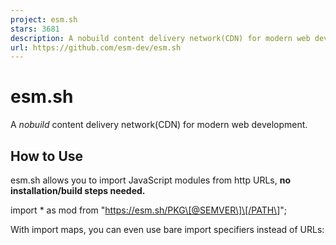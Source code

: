 ```yaml
---
project: esm.sh
stars: 3681
description: A nobuild content delivery network(CDN) for modern web development.
url: https://github.com/esm-dev/esm.sh
---
```


esm.sh
======

A _nobuild_ content delivery network(CDN) for modern web development.

How to Use
----------

esm.sh allows you to import JavaScript modules from http URLs, **no installation/build steps needed.**

import \* as mod from "https://esm.sh/PKG\[@SEMVER\]\[/PATH\]";

With import maps, you can even use bare import specifiers instead of URLs:

<script type\="importmap"\>
  {
    "imports": {
      "react": "https://esm.sh/react@18.2.0",
      "react-dom/": "https://esm.sh/react-dom@18.2.0/"
    }
  }
</script\>
<script type\="module"\>
  import React from "react"; // → https://esm.sh/react@18.2.0
  import { render } from "react-dom/client"; // → https://esm.sh/react-dom@18.2.0/client
</script\>

> More usages about import maps can be found in the **Using Import Maps** section.

### Supported Registries

-   **NPM**:
    
    // Examples
    import React from "https://esm.sh/react"; // latest
    import React from "https://esm.sh/react@17"; // 17.0.2
    import React from "https://esm.sh/react@beta"; // latest beta
    import { renderToString } from "https://esm.sh/react-dom/server"; // sub-modules
    
-   **JSR** (starts with `/jsr/`):
    
    // Examples
    import { encodeBase64 } from "https://esm.sh/jsr/@std/encoding@1.0.0/base64";
    import { Hono } from "https://esm.sh/jsr/@hono/hono@4";
    
-   **GitHub** (starts with `/gh/`):
    
    // Examples
    import tslib from "https://esm.sh/gh/microsoft/tslib"; // latest
    import tslib from "https://esm.sh/gh/microsoft/tslib@d72d6f7"; // with commit hash
    import tslib from "https://esm.sh/gh/microsoft/tslib@v2.8.0"; // with tag
    
-   **pkg.pr.new** (starts with `/pr/` or `/pkg.pr.new/`):
    
    // Examples
    import { Bench } from "https://esm.sh/pr/tinylibs/tinybench/tinybench@a832a55";
    import { Bench } from "https://esm.sh/pr/tinybench@a832a55"; // --compact
    

### Transforming `.ts(x)`/`.vue`/`.svelte` on the Fly

esm.sh allows you to import `.ts(x)`, `.vue`, and `.svelte` files directly in the browser without any build steps.

import { Airplay } from "https://esm.sh/gh/phosphor-icons/react@v2.1.5/src/csr/Airplay.tsx?deps=react@18.2.0";
import IconAirplay from "https://esm.sh/gh/phosphor-icons/vue@v2.2.0/src/icons/PhAirplay.vue?deps=vue@3.5.8";

### Specifying Dependencies

By default, esm.sh rewrites import specifiers based on the package dependencies. To specify the version of these dependencies, you can add `?deps=PACKAGE@VERSION` to the import URL. To specify multiple dependencies, separate them with commas, like this: `?deps=react@17.0.2,react-dom@17.0.2`.

import React from "https://esm.sh/react@17.0.2";
import useSWR from "https://esm.sh/swr?deps=react@17.0.2";

### Aliasing Dependencies

You can also alias dependencies by adding `?alias=PACKAGE:ALIAS` to the import URL. This is useful when you want to use a different package for a dependency.

import useSWR from "https://esm.sh/swr?alias=react:preact/compat";

in combination with `?deps`:

import useSWR from "https://esm.sh/swr?alias=react:preact/compat&deps=preact@10.5.14";

### Bundling Strategy

By default, esm.sh bundles sub-modules of a package that are not shared by entry modules defined in the `exports` field of `package.json`.

Bundling sub-modules can reduce the number of network requests, improving performance. However, it may result in repeated bundling of shared modules. In extreme cases, this can break package side effects or alter the `import.meta.url` semantics. To prevent this, you can disable the default bundling behavior by adding `?bundle=false`:

import "https://esm.sh/@pyscript/core?bundle=false";

For package authors, it is recommended to define the `exports` field in `package.json`. This specifies the entry modules of the package, allowing esm.sh to accurately analyze the dependency tree and bundle the modules without duplication.

{
  "name": "foo",
  "exports": {
    ".": {
      "import": "./index.js",
      "require": "./index.cjs",
      "types": "./index.d.ts"
    },
    "./submodule": {
      "import": "./submodule.js",
      "require": "./submodule.cjs",
      "types": "./submodule.d.ts"
    }
  }
}

Or you can override the bundling strategy by adding the `esm.sh` field to your `package.json`:

{
  "name": "foo",
  "esm.sh": {
    "bundle": false // disables the default bundling behavior
  }
}

You can also add the `?standalone` flag to bundle the module along with all its external dependencies (excluding those in `peerDependencies`) into a single JavaScript file.

import { Button } from "https://esm.sh/antd?standalone";

### Tree Shaking

By default, esm.sh exports a module with all its exported members. However, if you want to import only a specific set of members, you can specify them by adding a `?exports=foo,bar` query to the import statement.

import { \_\_await, \_\_rest } from "https://esm.sh/tslib"; // 7.3KB
import { \_\_await, \_\_rest } from "https://esm.sh/tslib?exports=\_\_await,\_\_rest"; // 489B

By using this feature, you can take advantage of tree shaking with esbuild and achieve a smaller bundle size. **Note, this feature doesn't work with CommonJS modules.**

### Development Build

import React from "https://esm.sh/react?dev";

With the `?dev` query, esm.sh builds a module with `process.env.NODE_ENV` set to `"development"` or based on the condition `development` in the `exports` field. This is useful for libraries that have different behavior in development and production. For example, React uses a different warning message in development mode.

### ESBuild Options

By default, esm.sh checks the `User-Agent` header to determine the build target. You can also specify the `target` by adding `?target`, available targets are: **es2015** - **es2024**, **esnext**, **deno**, **denonext**, and **node**.

import React from "https://esm.sh/react?target=es2022";

Other supported options of esbuild:

-   Conditions
    
    import foo from "https://esm.sh/foo?conditions=custom1,custom2";
    
-   Keep names
    
    import foo from "https://esm.sh/foo?keep-names";
    
-   Ignore annotations
    
    import foo from "https://esm.sh/foo?ignore-annotations";
    

### CSS-In-JS

esm.sh supports importing CSS files in JS directly:

<link rel\="stylesheet" href\="https://esm.sh/monaco-editor?css"\>

Important

This only works when the package **imports CSS files in JS** directly.

### Web Worker

esm.sh supports `?worker` query to load the module as a web worker:

import createWorker from "https://esm.sh/monaco-editor/esm/vs/editor/editor.worker?worker";

// create a worker
const worker \= createWorker();
// rename the worker by adding the \`name\` option for debugging
const worker \= createWorker({ name: "editor.worker" });
// inject code into the worker
const worker \= createWorker({ inject: "self.onmessage = (e) => self.postMessage(e.data)" });

You can import any module as a worker from esm.sh with the `?worker` query. Plus, you can access the module's exports in the `inject` code. For example, use the `xxhash-wasm` to hash strings in a worker:

import createWorker from "https://esm.sh/xxhash-wasm@1.0.2?worker";

// variable '$module' is the imported 'xxhash-wasm' module
const inject \= \`
const { default: xxhash } = $module
self.onmessage = async (e) => {
  const hasher = await xxhash()
  self.postMessage(hasher.h64ToString(e.data))
}
\`;
const worker \= createWorker({ inject });
worker.onmessage \= (e) \=> console.log("hash is", e.data);
worker.postMessage("The string that is being hashed");

Important

The `inject` parameter must be a valid JavaScript code, and it will be executed in the worker context.

Using Import Maps
-----------------

**Import Maps** has been supported by most modern browsers and Deno natively. This allows _**bare import specifiers**_, such as `import React from "react"`, to work.

esm.sh introduces the `?external` for specifying external dependencies. By employing this query, esm.sh maintains the import specifier intact, leaving it to the browser/Deno to resolve based on the import map. For example:

<script type\="importmap"\>
{
  "imports": {
    "preact": "https://esm.sh/preact@10.7.2",
    "preact/": "https://esm.sh/preact@10.7.2/",
    "preact-render-to-string": "https://esm.sh/preact-render-to-string@5.2.0?external=preact"
  }
}
</script\>
<script type\="module"\>
  import { h } from "preact";
  import { useState } from "preact/hooks";
  import { render } from "preact-render-to-string";
</script\>

Alternatively, you can **mark all dependencies as external** by adding a `*` prefix before the package name:

{
  "imports": {
    "preact": "https://esm.sh/preact@10.7.2",
    "preact-render-to-string": "https://esm.sh/\*preact-render-to-string@5.2.0",
    "swr": "https://esm.sh/\*swr@1.3.0",
    "react": "https://esm.sh/preact@10.7.2/compat"
  }
}

Import maps supports **trailing slash** that can not work with URL search params friendly. To fix this issue, esm.sh provides a special format for import URL that allows you to use query params with trailing slash: change the query prefix `?` to `&` and put it after the package version.

{
  "imports": {
    "react-dom": "https://esm.sh/react-dom@18.2.0?dev",
    "react-dom/": "https://esm.sh/react-dom@18.2.0&dev/"
  }
}

Using `esm.sh/tsx`
------------------

`esm.sh/tsx` is a lightweight **1KB** script that allows you to write `TSX` directly in HTML without any build steps. Your source code is sent to the server, compiled, cached at the edge, and served to the browser as a JavaScript module.

`esm.sh/tsx` supports `<script>` tags with `type` set to `text/babel`, `text/jsx`, `text/ts`, or `text/tsx`.

In development mode (open the page on localhost), `esm.sh/tsx` uses @esm.sh/tsx to transform JSX syntax into JavaScript.

<!DOCTYPE html\>
<html\>
<head\>
  <script type\="importmap"\>
    {
      "imports": {
        "react": "https://esm.sh/react@18.2.0",
        "react-dom/client": "https://esm.sh/react-dom@18.2.0/client"
      }
    }
  </script\>
  <script type\="module" src\="https://esm.sh/tsx"\></script\>
</head\>
<body\>
  <div id\="root"\></div\>
  <script type\="text/babel"\>
    import { createRoot } from "react-dom/client"
    createRoot(root).render(<h1\>Hello, World!</h1\>)
  </script\>
</body\>
</html\>

Tip

By default, esm.sh transforms your JSX syntax with `jsxImportSource` set to `react` or `preact` which is specified in the `importmap`. To use a custom JSX runtime, add `@jsxRuntime` specifier in the `importmap` script. For example, solid-js.

Escape Hatch: Raw Source Files
------------------------------

In rare cases, you may want to request JS source files from packages, as-is, without transformation into ES modules. To do so, you need to add a `?raw` query to the request URL.

<script src\="https://esm.sh/p5/lib/p5.min.js?raw"\></script\>

Tip

You may alternatively use `https://raw.esm.sh/<PATH>`, which is equivalent to `https://esm.sh/<PATH>?raw`, that transitive references in the raw assets will also be raw requests.

Deno Compatibility
------------------

esm.sh is a **Deno-friendly** CDN that resolves Node's built-in modules (such as **fs**, **os**, **net**, etc.), making it compatible with Deno.

import express from "https://esm.sh/express";

const app \= express();
app.get("/", (req, res) \=> {
  res.send("Hello World");
});
app.listen(3000);

Deno supports type definitions for modules with a `types` field in their `package.json` file through the `X-TypeScript-Types` header. This makes it possible to have type checking and auto-completion when using those modules in Deno. (link).

In case the type definitions provided by the `X-TypeScript-Types` header is incorrect, you can disable it by adding the `?no-dts` query to the module import URL:

import unescape from "https://esm.sh/lodash/unescape?no-dts";

This will prevent the `X-TypeScript-Types` header from being included in the network request, and you can manually specify the types for the imported module.

Supporting Node.js/Bun
----------------------

esm.sh is not supported by Node.js/Bun currently.

Global CDN
----------

The Global CDN of esm.sh is provided by Cloudflare, one of the world's largest and fastest cloud network platforms.

Self-Hosting
------------

To host esm.sh by yourself, check the hosting documentation.

License
-------

Under the MIT license.
